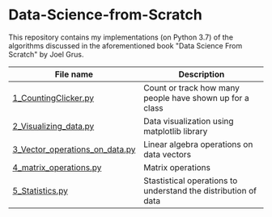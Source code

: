 # Data-Science-from-Scratch
This repository contains my implementations (on Python 3.7) of the algorithms discussed in the aforementioned book "Data Science From Scratch" by Joel Grus.

| **File name** | **Description** |
| ------------- | ------------- |
| [1_CountingClicker.py](https://github.com/RuchikaVermaVaid/Data-Science-from-Scratch/blob/master/CountingClicker.py) | Count or track how many people have shown up for a class |
| [2_Visualizing_data.py](https://github.com/RuchikaVermaVaid/Data-Science-from-Scratch/blob/master/Visualizing_data.py) | Data visualization using matplotlib library|
| [3_Vector_operations_on_data.py](https://github.com/RuchikaVermaVaid/Data-Science-from-Scratch/blob/master/Vector_operations_on_data.py) | Linear algebra operations on data vectors|
| [4_matrix_operations.py](https://github.com/RuchikaVermaVaid/Data-Science-from-Scratch/blob/master/matrix_operations.py) | Matrix operations|
| [5_Statistics.py](https://github.com/RuchikaVermaVaid/Data-Science-from-Scratch/blob/master/Statistics.py) | Stastistical operations to understand the distribution of data|
